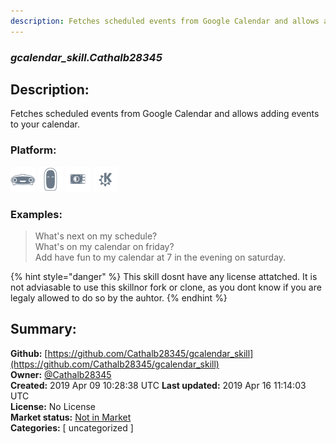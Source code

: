 ```yaml
---
description: Fetches scheduled events from Google Calendar and allows adding events to your calendar.
---
```


### _gcalendar_skill.Cathalb28345_  
## Description:  
Fetches scheduled events from Google Calendar and allows adding events to your calendar.  
  
### Platform:  
 ![Mark I](../.gitbook/assets/mark-1-icon.png)  ![Mark II](../.gitbook/assets/mark-2-icon.png)  ![Picroft](../.gitbook/assets/picroft-icon.png)  ![plasmoid](../.gitbook/assets/kde.png)   
### Examples:  
> What's next on my schedule?  
> What's on my calendar on friday?  
> Add have fun to my calendar at 7 in the evening on saturday.  
  
{% hint style="danger" %}
This skill dosnt have any license attatched. It is not adviasable to use this skillnor fork or clone, as you dont know if you are legaly allowed to do so by the auhtor.
{% endhint %}
  
## Summary:  
**Github:** [https://github.com/Cathalb28345/gcalendar_skill](https://github.com/Cathalb28345/gcalendar_skill)  
**Owner:** [@Cathalb28345](https://github.com/Cathalb28345)  
**Created:** 2019 Apr 09 10:28:38 UTC  **Last updated:** 2019 Apr 16 11:14:03 UTC  
**License:** No License  
**Market status:** [Not in Market](https://market.mycroft.ai/skill/)  
**Categories:** [ uncategorized ]   
